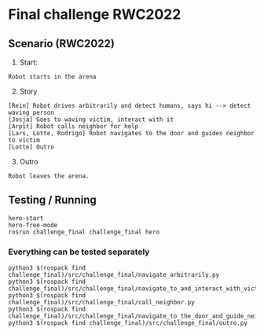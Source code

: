 # Final challenge RWC2022

## Scenario (RWC2022)

1. Start:

```
Robot starts in the arena
```

2. Story

```
[Rein] Robot drives arbitrarily and detect humans, says hi --> detect waving person
[Josja] Goes to waving victim, interact with it
[Arpit] Robot calls neighbor for help
[Lars, Lotte, Rodrigo] Robot navigates to the door and guides neighbor to victim
[Lotte] Outro
```

3. Outro

```
Robot leaves the arena.
```

## Testing / Running

```
hero-start
hero-free-mode
rosrun challenge_final challenge_final hero
```

### Everything can be tested separately

```
python3 $(rospack find challenge_final)/src/challenge_final/navigate_arbitrarily.py
python3 $(rospack find challenge_final)/src/challenge_final/navigate_to_and_interact_with_victim.py
python3 $(rospack find challenge_final)/src/challenge_final/call_neighbor.py
python3 $(rospack find challenge_final)/src/challenge_final/navigate_to_the_door_and_guide_neighbor_to_victim.py
python3 $(rospack find challenge_final)/src/challenge_final/outro.py
```
